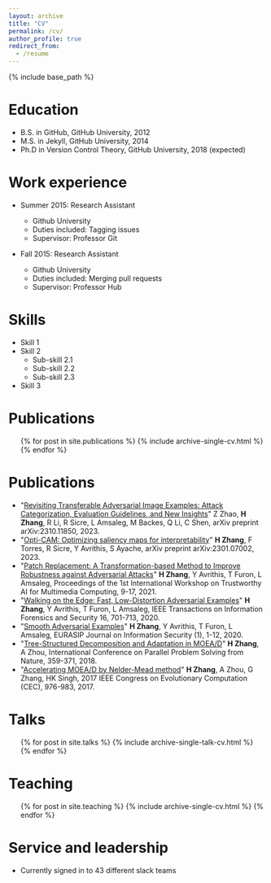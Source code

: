 ```yaml
---
layout: archive
title: "CV"
permalink: /cv/
author_profile: true
redirect_from:
  - /resume
---
```


{% include base_path %}

Education
======
* B.S. in GitHub, GitHub University, 2012
* M.S. in Jekyll, GitHub University, 2014
* Ph.D in Version Control Theory, GitHub University, 2018 (expected)

Work experience
======
* Summer 2015: Research Assistant
  * Github University
  * Duties included: Tagging issues
  * Supervisor: Professor Git

* Fall 2015: Research Assistant
  * Github University
  * Duties included: Merging pull requests
  * Supervisor: Professor Hub
  
Skills
======
* Skill 1
* Skill 2
  * Sub-skill 2.1
  * Sub-skill 2.2
  * Sub-skill 2.3
* Skill 3

Publications
======
  <ul>{% for post in site.publications %}
    {% include archive-single-cv.html %}
  {% endfor %}</ul>

Publications
===============
* "[Revisiting Transferable Adversarial Image Examples: Attack Categorization, Evaluation Guidelines, and New Insights](https://arxiv.org/abs/2310.11850)"
Z Zhao, __H Zhang__, R Li, R Sicre, L Amsaleg, M Backes, Q Li, C Shen,
arXiv preprint arXiv:2310.11850, 2023.
* "[Opti-CAM: Optimizing saliency maps for interpretability](https://arxiv.org/pdf/2301.07002.pdf)"
__H Zhang__, F Torres, R Sicre, Y Avrithis, S Ayache,
arXiv preprint arXiv:2301.07002, 2023.
* "[Patch Replacement: A Transformation-based Method to Improve Robustness against Adversarial Attacks](https://hal.archives-ouvertes.fr/hal-03363999/file/workshop.pdf)"
__H Zhang__, Y Avrithis, T Furon, L Amsaleg,
Proceedings of the 1st International Workshop on Trustworthy AI for Multimedia Computing, 9-17, 2021.
* "[Walking on the Edge: Fast, Low-Distortion Adversarial Examples](https://arxiv.org/abs/1912.02153)"
__H Zhang__, Y Avrithis, T Furon, L Amsaleg,
IEEE Transactions on Information Forensics and Security 16, 701-713, 2020.
* "[Smooth Adversarial Examples](https://arxiv.org/abs/1903.11862)"
__H Zhang__, Y Avrithis, T Furon, L Amsaleg,
EURASIP Journal on Information Security (1), 1-12, 2020.
* "[Tree-Structured Decomposition and Adaptation in MOEA/D](https://link.springer.com/chapter/10.1007/978-3-319-99253-2_29)"
__H Zhang__, A Zhou,
International Conference on Parallel Problem Solving from Nature, 359-371, 2018.
* "[Accelerating MOEA/D by Nelder-Mead method](https://ieeexplore.ieee.org/document/7969414/)"
__H Zhang__, A Zhou, G Zhang, HK Singh,
2017 IEEE Congress on Evolutionary Computation (CEC), 976-983, 2017.
  
Talks
======
  <ul>{% for post in site.talks %}
    {% include archive-single-talk-cv.html %}
  {% endfor %}</ul>
  
Teaching
======
  <ul>{% for post in site.teaching %}
    {% include archive-single-cv.html %}
  {% endfor %}</ul>
  
Service and leadership
======
* Currently signed in to 43 different slack teams
